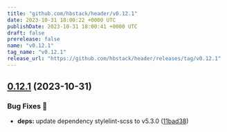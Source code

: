 ```yaml
---
title: "github.com/hbstack/header/v0.12.1"
date: 2023-10-31 18:00:22 +0000 UTC
publishDate: 2023-10-31 18:00:41 +0000 UTC
draft: false
prerelease: false
name: "v0.12.1"
tag_name: "v0.12.1"
release_url: "https://github.com/hbstack/header/releases/tag/v0.12.1"
---
```


## [0.12.1](https://github.com/hbstack/header/compare/v0.12.0...v0.12.1) (2023-10-31)


### Bug Fixes 🐞

* **deps:** update dependency stylelint-scss to v5.3.0 ([11bad38](https://github.com/hbstack/header/commit/11bad38eaa74b09b147b2e78f4f37e3a72ab0f22))
